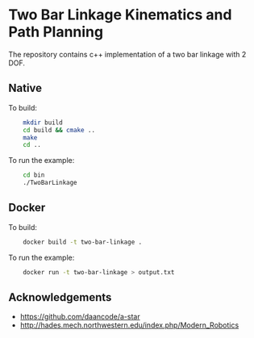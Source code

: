 # Two Bar Linkage Kinematics and Path Planning

The repository contains c++ implementation of a two bar linkage with 2 DOF. 

## Native

To build:

```sh
    mkdir build
    cd build && cmake ..
    make
    cd ..
```

To run the example:
```sh
    cd bin
    ./TwoBarLinkage
```

## Docker

To build:

```sh
    docker build -t two-bar-linkage . 
```

To run the example:
```sh
    docker run -t two-bar-linkage > output.txt 
```


## Acknowledgements
 - https://github.com/daancode/a-star
 - http://hades.mech.northwestern.edu/index.php/Modern_Robotics

